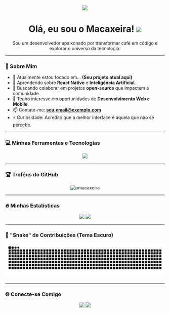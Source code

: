 <div align="center">
  <img src="https://media.giphy.com/media/M9gbBd9nbDrOTu1JxM/giphy.gif" width="100"/>
</div>

<h1 align="center">
  Olá, eu sou o Macaxeira!
  <img src="https://media.giphy.com/media/hvRJCLFzcasrR4ia7z/giphy.gif" width="30px"/>
</h1>

<p align="center">
  Sou um desenvolvedor apaixonado por transformar café em código e explorar o universo da tecnologia.
</p>

---

### 🚀 Sobre Mim

- 🔭 Atualmente estou focado em... **(Seu projeto atual aqui)**
- 🌱 Aprendendo sobre **React Native** e **Inteligência Artificial**.
- 👯 Buscando colaborar em projetos **open-source** que impactem a comunidade.
- 🤔 Tenho interesse em oportunidades de **Desenvolvimento Web e Mobile**.
- 📫 Contate-me: **seu.email@exemplo.com**
- ⚡ Curiosidade: Acredito que a melhor interface é aquela que não se percebe.

---

### 💻 Minhas Ferramentas e Tecnologias

<p align="center">
  <a href="https://skillicons.dev">
    <img src="https://skillicons.dev/icons?i=js,ts,react,nextjs,nodejs,express,py,django,fastapi,postgres,mongodb,docker,git" />
  </a>
</p>

---

### 🏆 Troféus do GitHub

<p align="center">
  <img src="https://github-profile-trophy.vercel.app/?username=omacaxeira&theme=dracula&row=1&column=7" alt="omacaxeira" />
</p>

---

### 🔥 Minhas Estatísticas

<p align="center">
  <img height="180em" src="https://github-readme-stats.vercel.app/api?username=omacaxeira&show_icons=true&theme=dracula&include_all_commits=true&count_private=true"/>
  <img height="180em" src="https://github-readme-stats.vercel.app/api/top-langs/?username=omacaxeira&layout=compact&langs_count=7&theme=dracula"/>
</p>

---

### 🐍 "Snake" de Contribuições (Tema Escuro)

<p align="center">
  <img src="https://raw.githubusercontent.com/oMacaxeira/oMacaxeira/output/github-contribution-grid-snake-dark.svg" alt="snake" />
</p>

---

### 🌐 Conecte-se Comigo

<p align="center">
<a href="https://linkedin.com/in/SEU-USUARIO-AQUI" target="_blank"><img src="https://img.shields.io/badge/-LinkedIn-%230077B5?style=for-the-badge&logo=linkedin&logoColor=white" target="_blank"></a>
<a href="pedro-lucas-alves-89496135b"><img src="https://img.shields.io/badge/-Gmail-%23333?style=for-the-badge&logo=gmail&logoColor=white" target="_blank"></a>
</p>
